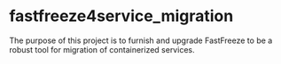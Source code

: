 # fastfreeze4service_migration
The purpose of this project is to furnish and upgrade FastFreeze to be a robust tool for migration of containerized services. 
